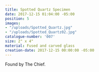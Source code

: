```yaml
---
title: Spotted Quartz Specimen
date: 2017-12-15 01:04:00 -05:00
position: 5
images:
- "/uploads/Spotted_Quartz.jpg"
- "/uploads/Spotted_Quartz02.jpg"
catalogue-number: '007'
size: 2" x 4"
material: Fused and carved glass
creation-date: 2017-12-15 00:00:00 -05:00
---
```


Found by The Chief.